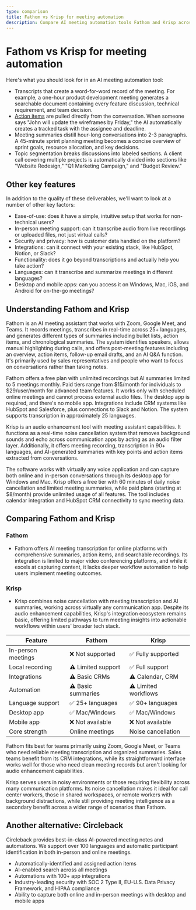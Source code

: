 ```yaml
---
type: comparison
title: Fathom vs Krisp for meeting automation
description: Compare AI meeting automation tools Fathom and Krisp across transcription quality, action item tracking, meeting summaries, and other key features like integrations, security, and language support.
---
```


# Fathom vs Krisp for meeting automation

Here's what you should look for in an AI meeting automation tool:  
* Transcripts that create a word-for-word record of the meeting. For example, a one-hour product development meeting generates a searchable document containing every feature discussion, technical requirement, and team decision.
* [Action items](/releases/add-action-items-to-meetings) are pulled directly from the conversation. When someone says "John will update the wireframes by Friday," the AI automatically creates a tracked task with the assignee and deadline.
* Meeting summaries distill hour-long conversations into 2-3 paragraphs. A 45-minute sprint planning meeting becomes a concise overview of sprint goals, resource allocation, and key decisions.
* Topic segmentation breaks discussions into labeled sections. A client call covering multiple projects is automatically divided into sections like "Website Redesign," "Q1 Marketing Campaign," and "Budget Review."

## Other key features
In addition to the quality of these deliverables, we'll want to look at a number of other key factors:
* Ease-of-use: does it have a simple, intuitive setup that works for non-technical users?
* In-person meeting support: can it transcribe audio from live recordings or uploaded files, not just virtual calls?
* Security and privacy: how is customer data handled on the platform?
* Integrations: can it connect with your existing stack, like HubSpot, Notion, or Slack?
* Functionality: does it go beyond transcriptions and actually help you take action?
* Languages: can it transcribe and summarize meetings in different languages?
* Desktop and mobile apps: can you access it on Windows, Mac, iOS, and Android for on-the-go meetings?

## Understanding Fathom and Krisp
Fathom is an AI meeting assistant that works with Zoom, Google Meet, and Teams. It records meetings, transcribes in real-time across 25+ languages, and generates different types of summaries including bullet lists, action items, and chronological summaries. The system identifies speakers, allows manual highlighting during calls, and offers post-meeting features including an overview, action items, follow-up email drafts, and an AI Q&A function. It's primarily used by sales representatives and people who want to focus on conversations rather than taking notes.

Fathom offers a free plan with unlimited recordings but AI summaries limited to 5 meetings monthly. Paid tiers range from $15/month for individuals to $29/user/month for advanced team features. It works only with scheduled online meetings and cannot process external audio files. The desktop app is required, and there's no mobile app. Integrations include CRM systems like HubSpot and Salesforce, plus connections to Slack and Notion. The system supports transcription in approximately 25 languages.

Krisp is an audio enhancement tool with meeting assistant capabilities. It functions as a real-time noise cancellation system that removes background sounds and echo across communication apps by acting as an audio filter layer. Additionally, it offers meeting recording, transcription in 90+ languages, and AI-generated summaries with key points and action items extracted from conversations.

The software works with virtually any voice application and can capture both online and in-person conversations through its desktop app for Windows and Mac. Krisp offers a free tier with 60 minutes of daily noise cancellation and limited meeting summaries, while paid plans (starting at $8/month) provide unlimited usage of all features. The tool includes calendar integration and HubSpot CRM connectivity to sync meeting data.

## Comparing Fathom and Krisp

### Fathom
* Fathom offers AI meeting transcription for online platforms with comprehensive summaries, action items, and searchable recordings. Its integration is limited to major video conferencing platforms, and while it excels at capturing content, it lacks deeper workflow automation to help users implement meeting outcomes.

### Krisp
* Krisp combines noise cancellation with meeting transcription and AI summaries, working across virtually any communication app. Despite its audio enhancement capabilities, Krisp's integration ecosystem remains basic, offering limited pathways to turn meeting insights into actionable workflows within users' broader tech stack.

| Feature | Fathom | Krisp |
|---------|--------|-------|
| In-person meetings | ❌ Not supported | ✅ Fully supported |
| Local recording | ⚠️ Limited support | ✅ Full support |
| Integrations | ⚠️ Basic CRMs | ⚠️ Calendar, CRM |
| Automation | ⚠️ Basic summaries | ⚠️ Limited workflows |
| Language support | ✅ 25+ languages | ✅ 90+ languages |
| Desktop app | ✅ Mac/Windows | ✅ Mac/Windows |
| Mobile app | ❌ Not available | ❌ Not available |
| Core strength | Online meetings | Noise cancellation |

Fathom fits best for teams primarily using Zoom, Google Meet, or Teams who need reliable meeting transcription and organized summaries. Sales teams benefit from its CRM integrations, while its straightforward interface works well for those who need clean meeting records but aren't looking for audio enhancement capabilities.

Krisp serves users in noisy environments or those requiring flexibility across many communication platforms. Its noise cancellation makes it ideal for call center workers, those in shared workspaces, or remote workers with background distractions, while still providing meeting intelligence as a secondary benefit across a wider range of scenarios than Fathom.

## Another alternative: Circleback
Circleback provides best-in-class AI-powered meeting notes and automations. We support over 100 languages and automatic participant identification in both in-person and online meetings.
* Automatically-identified and assigned action items
* AI-enabled search across all meetings
* Automations with 100+ app integrations
* Industry-leading security with SOC 2 Type II, EU-U.S. Data Privacy Framework, and HIPAA compliance
* Ability to capture both online and in-person meetings with desktop and mobile apps